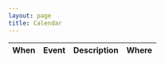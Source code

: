 ```yaml
---
layout: page
title: Calendar
---
```



<html>
<body>
    <table>
        <thead>
            <tr>
                <th>When</th>
                <th>Event</th>
                <th>Description</th>
                <th>Where</th>
            </tr>
        </thead>
        <tbody id="events-list"></tbody>
    </table>
    <script src="script_02.js"></script>
</body>
</html>
